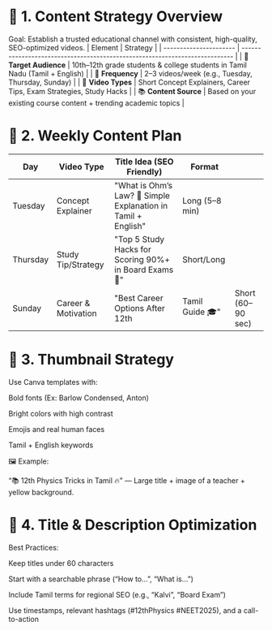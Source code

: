 # 📌 1. Content Strategy Overview
Goal: Establish a trusted educational channel with consistent, high-quality, SEO-optimized videos.
| Element                | Strategy                                                                    |
| ---------------------- | --------------------------------------------------------------------------- |
| 🎯 **Target Audience** | 10th–12th grade students & college students in Tamil Nadu (Tamil + English) |
| 📅 **Frequency**       | 2–3 videos/week (e.g., Tuesday, Thursday, Sunday)                           |
| 🎥 **Video Types**     | Short Concept Explainers, Career Tips, Exam Strategies, Study Hacks         |
| 📚 **Content Source**  | Based on your existing course content + trending academic topics            |

# 🎯 2. Weekly Content Plan
| Day      | Video Type          | Title Idea (SEO Friendly)                                     | Format          |                   |
| -------- | ------------------- | ------------------------------------------------------------- | --------------- | ----------------- |
| Tuesday  | Concept Explainer   | "What is Ohm’s Law? 🔋 Simple Explanation in Tamil + English" | Long (5–8 min)  |                   |
| Thursday | Study Tip/Strategy  | "Top 5 Study Hacks for Scoring 90%+ in Board Exams 📘"        | Short/Long      |                   |
| Sunday   | Career & Motivation | "Best Career Options After 12th                               | Tamil Guide 🎓" | Short (60–90 sec) |

# 🎨 3. Thumbnail Strategy
Use Canva templates with:

Bold fonts (Ex: Barlow Condensed, Anton)

Bright colors with high contrast

Emojis and real human faces

Tamil + English keywords

🖼 Example:

“📚 12th Physics Tricks in Tamil 🔥” — Large title + image of a teacher + yellow background.

# 📝 4. Title & Description Optimization
Best Practices:

Keep titles under 60 characters

Start with a searchable phrase (“How to…”, “What is…”)

Include Tamil terms for regional SEO (e.g., “Kalvi”, “Board Exam”)

Use timestamps, relevant hashtags (#12thPhysics #NEET2025), and a call-to-action

